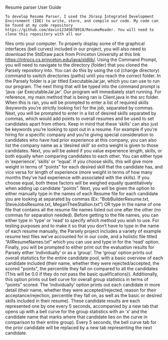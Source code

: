 Resume parser User Guide

	To develop Resume Parser, I used the JGrasp Integrated Development Environment (IDE) to write, store, and compile our code. My code can be found at my code repository https://github.com/davin12345678910/ResumeReader. You will need to clone this repository with all our 
files onto your computer. To properly display some of the graphical interfaces (bell curves) included in our project, you will also need to  download
the StdDraw pack from Princeton University at this link https://introcs.cs.princeton.edu/java/stdlib/. Using the Command Prompt, you will need to 
navigate to the directory (folder) that you cloned the Parsely repository into. You can do this by using the cd (change directory) command to switch 
directories (paths) until you reach the correct folder. In the Parsely folder is a jar titled ExecutableJar.jar, which you can use to run our program.
The next thing that will be typed into the command prompt is ‘java -jar ExecutableJar.jar’. Our program will immediately start running. 
	For reference, my main method that is being ran is Client.java in the src folder. When this is ran, you will be prompted to enter a list of required 
skills (keywords you’re strictly looking for) for the job, separated by commas. Next, you will be prompted to enter in a list of desired skills separated
by commas, which would add points to overall resumes and be used to set candidates apart from others. Keep in mind that these ‘skills’ can also just be 
keywords you’re looking to spot out in a resume. For example if you’re hiring for a specific company and you’re giving special consideration to candidates 
who have had prior experience at this company, you can also list the company name as a ‘desired skill’ so extra weight is given to those candidates. 
Next, you will be asked if you value experience length, skills, or both equally when comparing candidates to each other. You can either type in 
‘experience’, ‘skills’ or ‘’equal’. If you choose skills, this will give more weight in terms of “points” for each desired skill that the candidate 
has, and vice versa for length of experience (more weight in terms of how many months they’ve had experience with associated with the skills). If you 
choose equal, both these factors will be weighed equally quantitatively when adding up candidate “points”. 
	Next, you will be given the option to either manually type in the names of each Resume file for each candidate you are looking at separated by 
commas (Ex: “BobBuilderResume.txt, SteveJobsResume.txt, MeganTheeStallion.txt”) OR type in the name of one file that contains all the resume file names
listed out one after the other (no commas for separation needed). Before getting to the file names, you can either type in ‘type’ or ‘read’ to specify
which method you wish to use. For testing purposes and to make it so that you don’t have to type in the name of each resume manually, the Parsely project 
includes a variety of example resume test files we’ve accounted for in our code, and a holistic file titled “AllResumeNames.txt” which you can use and 
type in for the ‘read’ option. 
	Finally, you will be prompted to either print out the evaluation results for Parsely either ‘individually’ or as a ‘group’. The ‘group’ option prints 
out overall statistics for the entire candidate pool, with a basic overview of each candidate included (their name, whether they were rejected/accepted, the scored 
"points", the percentile they fall on compared to all the candidates (This will be 0.0 if they do not pass the basic qualifications)). Additionally, this option prints
out bell curve for overall group statistics in terms of “points” scored. The ‘individually’ option prints out each candidate in more detail (their name, whether they were accepted/rejected, reason for their acceptance/rejection, percentile they fall on, as well as the basic or desired skills included in their resume). These candidate 
results are each represented one by one every 5 seconds, accompanied by a new tab that opens up with a bell curve for the group statistics with an ‘x’ and the candidate 
name that marks where that candidate lies on the curve in comparison to their entire group). Every 5 seconds, the bell curve tab for the prior candidate will be replaced 
by a new tab representing the next candidate. 
